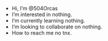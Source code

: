 -  Hi, I’m @504Orcas
-  I’m interested in nothing.
-  I’m currently learning nothing.
-  I’m looking to collaborate on nothing.
-  How to reach me no tnx.

<!---
504Orcas/504Orcas is a ✨ special ✨ repository because its `README.md` (this file) appears on your GitHub profile.
You can click the Preview link to take a look at your changes.
--->
